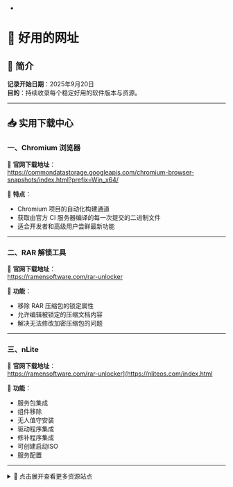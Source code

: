 -
# 🧪 好用的网址

## 📅 简介

**记录开始日期**：2025年9月20日  
**目的**：持续收录每个稳定好用的软件版本与资源。

---

## 📥 实用下载中心

### 一、Chromium 浏览器

🔗 **官网下载地址**：  
https://commondatastorage.googleapis.com/chromium-browser-snapshots/index.html?prefix=Win_x64/

📌 **特点**：  
- Chromium 项目的自动化构建通道  
- 获取由官方 CI 服务器编译的每一次提交的二进制文件  
- 适合开发者和高级用户尝鲜最新功能

---

### 二、RAR 解锁工具

🔗 **官网下载地址**：  
https://ramensoftware.com/rar-unlocker

📌 **功能**：  
- 移除 RAR 压缩包的锁定属性  
- 允许编辑被锁定的压缩文档内容  
- 解决无法修改加密压缩包的问题

---

### 三、nLite

🔗 **官网下载地址**：  
https://ramensoftware.com/rar-unlocker](https://nliteos.com/index.html

📌 **功能**：  
- 服务包集成
- 组件移除
- 无人值守安装
- 驱动程序集成
- 修补程序集成
- 可创建启动ISO 
- 服务配置    

---

<details>
<summary>📂 点击展开查看更多资源站点</summary>

<br>

**未来添加更多内容**

</details>
